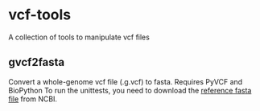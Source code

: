 # vcf-tools
A collection of tools to manipulate vcf files

## gvcf2fasta
Convert a whole-genome vcf file (.g.vcf) to fasta. Requires PyVCF and BioPython
To run the unittests, you need to download the [reference fasta file](https://www.ncbi.nlm.nih.gov/nuccore/194447306?report=fasta) from NCBI.
